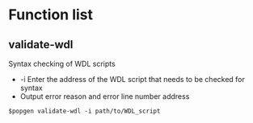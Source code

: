 # Function list
## validate-wdl
Syntax checking of WDL scripts
- -i Enter the address of the WDL script that needs to be checked for syntax
- Output error reason and error line number address
```
$popgen validate-wdl -i path/to/WDL_script
```